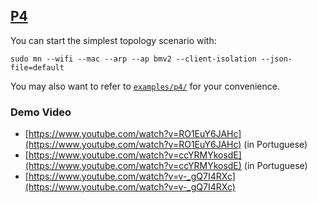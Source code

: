 <a id="p4_"></a>
## [P4](#p4_)

You can start the simplest topology scenario with:

``` 
sudo mn --wifi --mac --arp --ap bmv2 --client-isolation --json-file=default 
```

You may also want to refer to [`examples/p4/`](https://github.com/intrig-unicamp/mininet-wifi/tree/master/examples/p4) for your convenience.

### Demo Video

- [https://www.youtube.com/watch?v=RO1EuY6JAHc](https://www.youtube.com/watch?v=RO1EuY6JAHc) (in Portuguese)   
- [https://www.youtube.com/watch?v=ccYRMYkosdE](https://www.youtube.com/watch?v=ccYRMYkosdE) (in Portuguese)   
- [https://www.youtube.com/watch?v=v-_gQ7I4RXc](https://www.youtube.com/watch?v=v-_gQ7I4RXc)   
